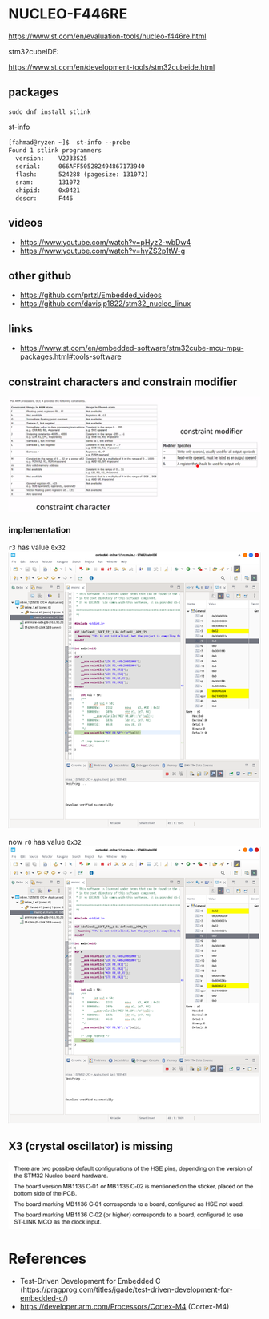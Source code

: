 # NUCLEO-F446RE

https://www.st.com/en/evaluation-tools/nucleo-f446re.html

stm32cubeIDE:

https://www.st.com/en/development-tools/stm32cubeide.html

## packages

```shell
sudo dnf install stlink
```

st-info

```shell
[fahmad@ryzen ~]$  st-info --probe
Found 1 stlink programmers
  version:    V2J33S25
  serial:     066AFF505282494867173940
  flash:      524288 (pagesize: 131072)
  sram:       131072
  chipid:     0x0421
  descr:      F446
```

## videos

- https://www.youtube.com/watch?v=pHyz2-wbDw4
- https://www.youtube.com/watch?v=hyZS2p1tW-g

## other github

- https://github.com/prtzl/Embedded_videos
- https://github.com/davisjp1822/stm32_nucleo_linux

## links

- https://www.st.com/en/embedded-software/stm32cube-mcu-mpu-packages.html#tools-software

## constraint characters and constrain modifier

![constraint characters](./images/Screenshot_2022-10-22_14-39-20.png)

### implementation

`r3` has value `0x32`
![r3 0x32](./images/Screenshot_2022-10-22_14-47-08.png)

now `r0` has value `0x32`
![r0 0x32](./images/Screenshot_2022-10-22_14-47-59.png)

## X3 (crystal oscillator) is missing

![X3 missing answer](./images/Screenshot_2022-10-22_23-12-09.png)

# References

- Test-Driven Development for Embedded C (https://pragprog.com/titles/jgade/test-driven-development-for-embedded-c/)
- https://developer.arm.com/Processors/Cortex-M4 (Cortex-M4)
